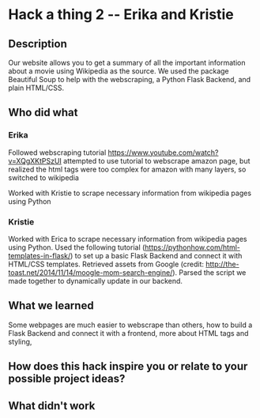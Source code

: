 # Hack a thing 2 -- Erika and Kristie
## Description
Our website allows you to get a summary of all the important information about a movie using Wikipedia as the source. We used the package Beautiful Soup to help with the webscraping, a Python Flask Backend, and plain HTML/CSS.

## Who did what

### Erika
Followed webscraping tutorial
https://www.youtube.com/watch?v=XQgXKtPSzUI
attempted to use tutorial to webscrape amazon page, but realized the html tags were too complex for amazon with many layers, so switched to wikipedia

Worked with Kristie to scrape necessary information from wikipedia pages using Python

### Kristie
Worked with Erica to scrape necessary information from wikipedia pages using Python.
Used the following tutorial (https://pythonhow.com/html-templates-in-flask/) to set up a basic Flask Backend and connect it with HTML/CSS templates. Retrieved assets from Google (credit: http://the-toast.net/2014/11/14/moogle-mom-search-engine/). Parsed the script we made together to dynamically update in our backend.


## What we learned
Some webpages are much easier to webscrape than others, how to build a Flask Backend and connect it with a frontend, more about HTML tags and styling,

## How does this hack inspire you or relate to your possible project ideas?


## What didn't work
